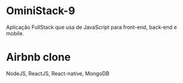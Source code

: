 # OminiStack-9
Aplicação FullStack que usa de JavaScript para front-end, back-end e mobile.

# Airbnb clone
NodeJS, ReactJS, React-native, MongoDB
